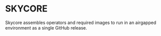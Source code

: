# SKYCORE

Skycore assembles operators and required images to run in an airgapped environment as a single GitHub release.
